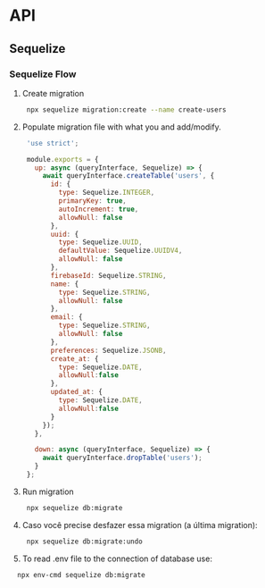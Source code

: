 # API

## Sequelize

### Sequelize Flow

1. Create migration  
   
   ```bash
    npx sequelize migration:create --name create-users
   ```
2. Populate migration file with what you and add/modify.
   
   ```javascript
    'use strict';

    module.exports = {
      up: async (queryInterface, Sequelize) => {
        await queryInterface.createTable('users', { 
          id: {
            type: Sequelize.INTEGER,
            primaryKey: true,
            autoIncrement: true,
            allowNull: false
          },
          uuid: {
            type: Sequelize.UUID,
            defaultValue: Sequelize.UUIDV4,
            allowNull: false
          },
          firebaseId: Sequelize.STRING,
          name: {
            type: Sequelize.STRING,
            allowNull: false
          },
          email: {
            type: Sequelize.STRING,
            allowNull: false
          },
          preferences: Sequelize.JSONB,
          create_at: {
            type: Sequelize.DATE,
            allowNull:false
          },
          updated_at: {
            type: Sequelize.DATE,
            allowNull:false
          }
        });
      },

      down: async (queryInterface, Sequelize) => {
        await queryInterface.dropTable('users');
      }
    };

   ```

3. Run migration
   
   ```bash
    npx sequelize db:migrate
   ```

4. Caso você precise desfazer essa migration (a última migration):
   ```bash
    npx sequelize db:migrate:undo
   ```
5. To read .env file to the connection of database use:

  ```bash
    npx env-cmd sequelize db:migrate
  ```